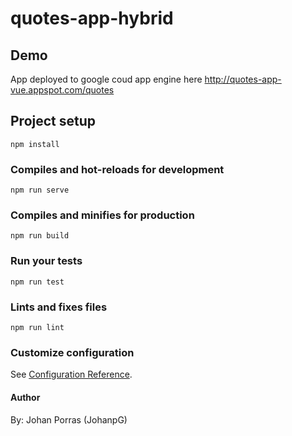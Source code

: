 # quotes-app-hybrid

## Demo

App deployed to google coud app engine here http://quotes-app-vue.appspot.com/quotes

## Project setup
```
npm install
```

### Compiles and hot-reloads for development
```
npm run serve
```

### Compiles and minifies for production
```
npm run build
```

### Run your tests
```
npm run test
```

### Lints and fixes files
```
npm run lint
```

### Customize configuration
See [Configuration Reference](https://cli.vuejs.org/config/).

#### Author

By: Johan Porras (JohanpG)


